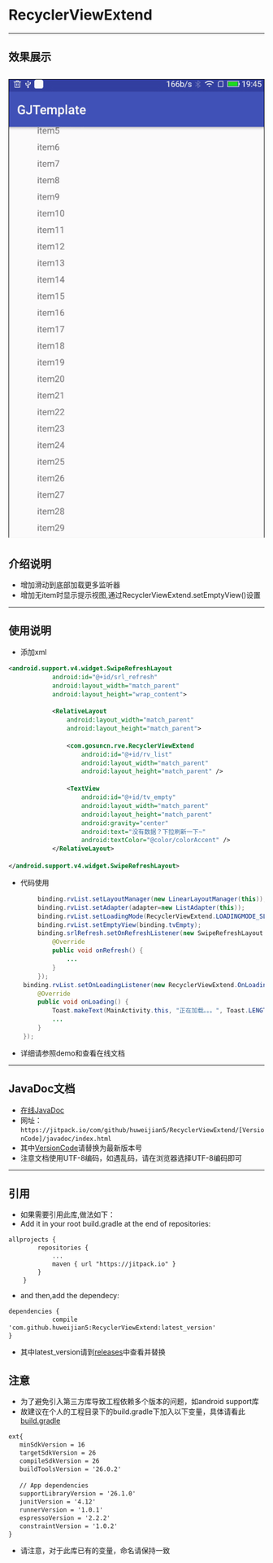 # RecyclerViewExtend

---
## 效果展示
![image](screenshots/15.gif)
---
## 介绍说明
* 增加滑动到底部加载更多监听器
* 增加无item时显示提示视图,通过RecyclerViewExtend.setEmptyView()设置
---
## 使用说明
* 添加xml
```xml
<android.support.v4.widget.SwipeRefreshLayout
            android:id="@+id/srl_refresh"
            android:layout_width="match_parent"
            android:layout_height="wrap_content">

            <RelativeLayout
                android:layout_width="match_parent"
                android:layout_height="match_parent">

                <com.gosuncn.rve.RecyclerViewExtend
                    android:id="@+id/rv_list"
                    android:layout_width="match_parent"
                    android:layout_height="match_parent" />

                <TextView
                    android:id="@+id/tv_empty"
                    android:layout_width="match_parent"
                    android:layout_height="match_parent"
                    android:gravity="center"
                    android:text="没有数据？下拉刷新一下~"
                    android:textColor="@color/colorAccent" />
            </RelativeLayout>

</android.support.v4.widget.SwipeRefreshLayout>
```
* 代码使用
```java
        binding.rvList.setLayoutManager(new LinearLayoutManager(this));
        binding.rvList.setAdapter(adapter=new ListAdapter(this));
        binding.rvList.setLoadingMode(RecyclerViewExtend.LOADINGMODE_SLIDE_TO_BOTTOM_AND_PULL_UP);
        binding.rvList.setEmptyView(binding.tvEmpty);
        binding.srlRefresh.setOnRefreshListener(new SwipeRefreshLayout.OnRefreshListener() {
            @Override
            public void onRefresh() {
                ...
            }
        });
    binding.rvList.setOnLoadingListener(new RecyclerViewExtend.OnLoadingListener() {
        @Override
        public void onLoading() {
            Toast.makeText(MainActivity.this, "正在加载。。。", Toast.LENGTH_SHORT).show();
            ...
        }
    });
```
* 详细请参照demo和查看在线文档

---
## JavaDoc文档

* [在线JavaDoc](https://jitpack.io/com/github/huweijian5/RecyclerViewExtend/1.0.0/javadoc/index.html)
* 网址：`https://jitpack.io/com/github/huweijian5/RecyclerViewExtend/[VersionCode]/javadoc/index.html`
* 其中[VersionCode](https://github.com/huweijian5/RecyclerViewExtend/releases)请替换为最新版本号
* 注意文档使用UTF-8编码，如遇乱码，请在浏览器选择UTF-8编码即可

---
## 引用

* 如果需要引用此库,做法如下：
* Add it in your root build.gradle at the end of repositories:
```
allprojects {
		repositories {
			...
			maven { url "https://jitpack.io" }
		}
	}
```	
* and then,add the dependecy:
```
dependencies {
	        compile 'com.github.huweijian5:RecyclerViewExtend:latest_version'
}
```
* 其中latest_version请到[releases](https://github.com/huweijian5/RecyclerViewExtend/releases)中查看并替换

## 注意
* 为了避免引入第三方库导致工程依赖多个版本的问题，如android support库
* 故建议在个人的工程目录下的build.gradle下加入以下变量，具体请看此[build.gradle](https://github.com/huweijian5/RecyclerViewExtend/blob/master/build.gradle)
```
ext{
   minSdkVersion = 16
   targetSdkVersion = 26
   compileSdkVersion = 26
   buildToolsVersion = '26.0.2'

   // App dependencies
   supportLibraryVersion = '26.1.0'
   junitVersion = '4.12'
   runnerVersion = '1.0.1'
   espressoVersion = '2.2.2'
   constraintVersion = '1.0.2'
}
```	
* 请注意，对于此库已有的变量，命名请保持一致


